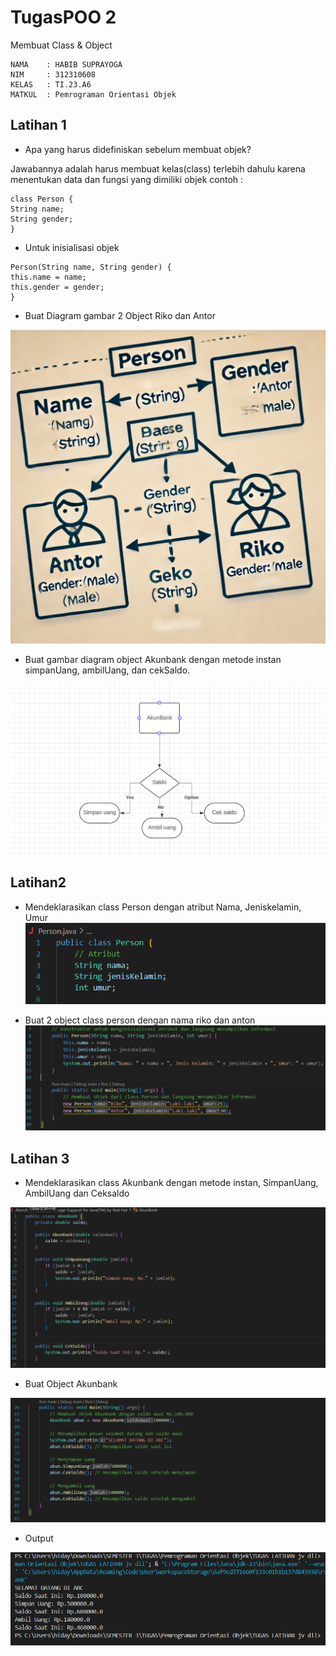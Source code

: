 # TugasPOO 2
Membuat Class & Object
```
NAMA    : HABIB SUPRAYOGA
NIM     : 312310608
KELAS   : TI.23.A6
MATKUL  : Pemrograman Orientasi Objek
```
## Latihan 1
- Apa yang harus didefiniskan sebelum membuat objek?

Jawabannya adalah harus membuat kelas(class) terlebih dahulu karena menentukan data dan fungsi yang dimiliki objek contoh :
```
class Person { 
String name; 
String gender;
}
```
- Untuk inisialisasi objek
```
Person(String name, String gender) { 
this.name = name; 
this.gender = gender;
}
```
- Buat Diagram gambar 2 Object Riko dan Antor

![alt text](https://github.com/Habibsuprayoga325/TugasPOO/blob/main/s.png?raw=true)

- Buat gambar diagram object Akunbank dengan metode instan simpanUang, ambilUang, dan cekSaldo.

![alt text](https://github.com/Habibsuprayoga325/TugasPOO/blob/main/ss.png?raw=true)

## Latihan2

- Mendeklarasikan class Person dengan atribut Nama, Jeniskelamin, Umur
![alt text](https://github.com/Habibsuprayoga325/TugasPOO/blob/main/ss1.png?raw=true)

- Buat 2 object class person dengan nama riko dan anton
![alt text](https://github.com/Habibsuprayoga325/TugasPOO/blob/main/ss2.png?raw=true)

## Latihan 3
- Mendeklarasikan class Akunbank dengan metode instan, SimpanUang, AmbilUang dan Ceksaldo

![alt text](https://github.com/Habibsuprayoga325/TugasPOO/blob/main/ss3.png?raw=true)

- Buat Object Akunbank

![alt text](https://github.com/Habibsuprayoga325/TugasPOO/blob/main/ss4.png?raw=true)

- Output

![alt text](https://github.com/Habibsuprayoga325/TugasPOO/blob/main/ss5.png?raw=true)
